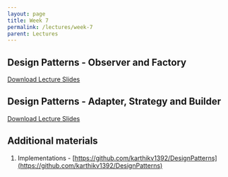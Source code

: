 ```yaml
---
layout: page
title: Week 7
permalink: /lectures/week-7
parent: Lectures
---
```


## Design Patterns - Observer and Factory

[Download Lecture Slides](https://karthikv1392.github.io/cs6401_se/slides/w7_L1_Design_Patterns_Observer_Factory.pdf)

## Design Patterns - Adapter, Strategy and Builder

[Download Lecture Slides](https://karthikv1392.github.io/cs6401_se/slides/w7_L2_Design_Patterns_Adapter_Strategy_Builder.pdf)

## Additional materials

1. Implementations - [https://github.com/karthikv1392/DesignPatterns](https://github.com/karthikv1392/DesignPatterns)
